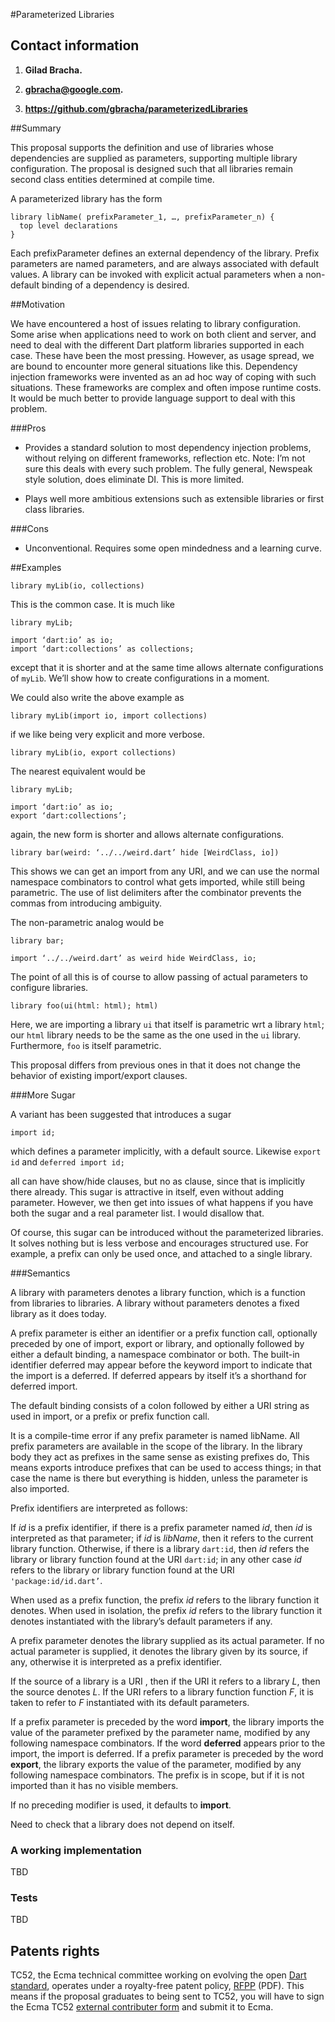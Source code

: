 #Parameterized Libraries

## Contact information

1. **Gilad Bracha.** 

2. **gbracha@google.com.** 

3. **https://github.com/gbracha/parameterizedLibraries** 



##Summary 


This proposal supports the definition and use of libraries whose dependencies are supplied as parameters, supporting multiple library configuration. The proposal is designed such that all libraries remain second class entities determined at compile time.

A parameterized library has the form 

```
library libName( prefixParameter_1, …, prefixParameter_n) {
  top level declarations
}
```

Each prefixParameter defines an external dependency of the library. Prefix parameters 
are named parameters, and are always associated with default values.  A library can be invoked with explicit actual parameters when a non-default binding of a dependency is desired.


##Motivation

We have encountered a host of issues relating to library configuration. Some arise when applications need to work on both client and server, and need to deal with the different Dart platform libraries supported in each case.  These have been the most pressing. However, as usage spread, we are bound to encounter more general situations like this. Dependency injection frameworks were invented as an ad hoc way of coping with such situations. These frameworks are complex and often impose runtime costs. It would be much better to provide language support to deal with this problem.

###Pros


* Provides a standard solution to most dependency injection problems, without relying on different frameworks, reflection etc. Note: I’m not sure this deals with every such problem. The fully general, Newspeak style solution, does eliminate DI. This is more limited.

* Plays well more ambitious extensions such as extensible libraries or first class libraries.


###Cons

* Unconventional. Requires some open mindedness and a learning curve.


##Examples


`library myLib(io, collections)` 

This is the common case. It is much like

```
library myLib;

import ‘dart:io’ as io;
import ‘dart:collections’ as collections;
```

except that it is shorter and at the same time allows alternate configurations of `myLib`. We’ll show how to create configurations in a moment.


We could also write the above example as 

`library myLib(import io, import collections)` 

if we like being very explicit and more verbose.


`library myLib(io, export collections)`

The nearest equivalent would be

```
library myLib;

import ‘dart:io’ as io;
export ‘dart:collections’;
```

again, the new form is shorter and allows alternate configurations.

`library bar(weird: ‘../../weird.dart’ hide [WeirdClass, io])`

This shows we can get an import from any URI, and we can use the normal namespace combinators to control what gets imported, while still being parametric. The use of list delimiters after the combinator prevents the commas from introducing ambiguity.

The non-parametric analog would be

```
library bar;

import ‘../../weird.dart’ as weird hide WeirdClass, io;
```

The point of all this is of course to allow passing of actual parameters to configure libraries.


`library foo(ui(html: html); html)`

Here, we are importing a library `ui` that itself is parametric wrt a library `html`; our `html` library needs to be the same as the one used in the `ui` library. Furthermore, `foo` is itself parametric.


This proposal differs from previous ones in that it does not change the behavior of existing import/export clauses. 

###More Sugar

A variant has been suggested that introduces a sugar

`import id;`

which defines a parameter implicitly, with a default source. Likewise 
`export id` and `deferred import id;`

all can have show/hide clauses, but no as clause, since that is implicitly there already. This sugar is attractive in itself, even without adding parameter. However, we then get into issues of what happens if you have both the sugar and a real parameter list. I would disallow that.

Of course, this sugar can be introduced without the parameterized libraries. It solves nothing but is less verbose and encourages structured use. For example, a prefix can only be used once, and attached to a single library.

###Semantics

A library with  parameters denotes a library function, which is a function from libraries to libraries. A library without parameters denotes a fixed library as it does today.

A prefix parameter is either an identifier or a prefix function call, optionally preceded by one of import, export or library, and optionally followed by either a default binding, a namespace combinator or both. The built-in identifier deferred may appear before the keyword import to indicate that the import is a deferred. If deferred appears by itself it’s a shorthand for deferred import.

The default binding consists of a colon followed by either a URI string as used in import, or a prefix or prefix function call.

It is a compile-time error if any prefix parameter is named libName. All prefix parameters are available in the scope of the library. In the library body they act as prefixes in the same sense as existing prefixes do, This means exports introduce prefixes that can be used to access things;  in that case the name is there but everything is hidden, unless the parameter is also imported.



Prefix identifiers are interpreted as follows:

If *id* is  a prefix identifier, if there is a prefix parameter named *id*, then *id* is interpreted as that parameter; if *id* is *libName*, then it refers to the current library function. Otherwise, if there is a library `dart:id`, then *id* refers the library or library function found at the URI `dart:id`; in any other case *id* refers to the library or library function found at the URI `'package:id/id.dart’`.

When used as a prefix function, the prefix *id* refers to the library function it denotes. When used in isolation, the prefix *id* refers to the library function it denotes instantiated with the library’s default parameters if any. 

A prefix parameter denotes the library supplied as its actual parameter. If no actual parameter is supplied, it denotes the library given by its source, if any, otherwise it is interpreted as a prefix identifier.

If the source of a library is a URI , then if the URI it refers to a library *L*, then the source denotes *L*. If the URI refers to a library function function *F*, it is taken to refer to *F* instantiated with its default parameters. 

If a prefix parameter is preceded by the word **import**, the library imports the value of the parameter prefixed by the parameter name, modified by any following namespace combinators.  If the word **deferred** appears prior to the import, the import is deferred. If a prefix parameter is preceded by the word **export**, the library exports the value of the parameter, modified by any following namespace combinators.  The prefix is in scope, but if it is not imported than it has no visible members.

If no preceding modifier is used, it defaults to **import**.

Need to check that a library does not depend on itself.

### A working implementation

TBD

### Tests

TBD

## Patents rights

TC52, the Ecma technical committee working on evolving the open [Dart standard][], operates under a royalty-free patent policy, [RFPP][] (PDF). This means if the proposal graduates to being sent to TC52, you will have to sign the Ecma TC52 [external contributer form]() and submit it to Ecma.

[tex]: http://www.latex-project.org/
[language spec]: https://www.dartlang.org/docs/spec/
[dart standard]: http://www.ecma-international.org/publications/standards/Ecma-408.htm
[rfpp]: http://www.ecma-international.org/memento/TC52%20policy/Ecma%20Experimental%20TC52%20Royalty-Free%20Patent%20Policy.pdf
[external contributer form]: http://www.ecma-international.org/memento/TC52%20policy/Contribution%20form%20to%20TC52%20Royalty%20Free%20Task%20Group%20as%20a%20non-member.pdf




